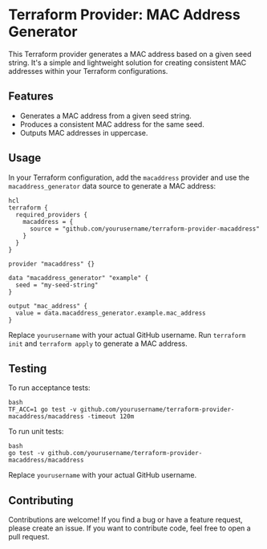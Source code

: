 # Terraform Provider: MAC Address Generator

This Terraform provider generates a MAC address based on a given seed string. It's a simple and lightweight solution for creating consistent MAC addresses within your Terraform configurations.

## Features

- Generates a MAC address from a given seed string.
- Produces a consistent MAC address for the same seed.
- Outputs MAC addresses in uppercase.

## Usage

In your Terraform configuration, add the `macaddress` provider and use the `macaddress_generator` data source to generate a MAC address:

```
hcl
terraform {
  required_providers {
    macaddress = {
      source = "github.com/yourusername/terraform-provider-macaddress"
    }
  }
}

provider "macaddress" {}

data "macaddress_generator" "example" {
  seed = "my-seed-string"
}

output "mac_address" {
  value = data.macaddress_generator.example.mac_address
}
```

Replace `yourusername` with your actual GitHub username. Run `terraform init` and `terraform apply` to generate a MAC address.

## Testing

To run acceptance tests:

```
bash
TF_ACC=1 go test -v github.com/yourusername/terraform-provider-macaddress/macaddress -timeout 120m
```

To run unit tests:

```
bash
go test -v github.com/yourusername/terraform-provider-macaddress/macaddress
```

Replace `yourusername` with your actual GitHub username.

## Contributing

Contributions are welcome! If you find a bug or have a feature request, please create an issue. If you want to contribute code, feel free to open a pull request.